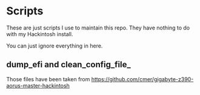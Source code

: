 # Scripts

These are just scripts I use to maintain this repo. They have nothing to do with my Hackintosh install.

You can just ignore everything in here.

## dump_efi and clean_config_file_

Those files have been taken from https://github.com/cmer/gigabyte-z390-aorus-master-hackintosh

